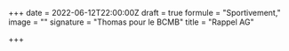 +++
date = 2022-06-12T22:00:00Z
draft = true
formule = "Sportivement,"
image = ""
signature = "Thomas pour le BCMB"
title = "Rappel AG"

+++
